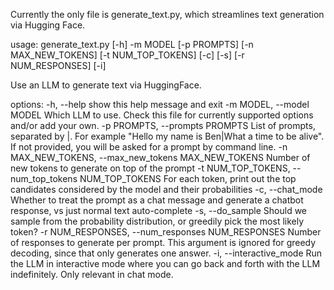 Currently the only file is generate_text.py, which streamlines text generation via Hugging Face.

usage: generate_text.py [-h] -m MODEL [-p PROMPTS] [-n MAX_NEW_TOKENS]
                        [-t NUM_TOP_TOKENS] [-c] [-s] [-r NUM_RESPONSES] [-i]

Use an LLM to generate text via HuggingFace.

options:
  -h, --help            show this help message and exit
  -m MODEL, --model MODEL
                        Which LLM to use. Check this file for currently supported options
                        and/or add your own.
  -p PROMPTS, --prompts PROMPTS
                        List of prompts, separated by |. For example "Hello my name is
                        Ben|What a time to be alive". If not provided, you will be asked
                        for a prompt by command line.
  -n MAX_NEW_TOKENS, --max_new_tokens MAX_NEW_TOKENS
                        Number of new tokens to generate on top of the prompt
  -t NUM_TOP_TOKENS, --num_top_tokens NUM_TOP_TOKENS
                        For each token, print out the top candidates considered by the
                        model and their probabilities
  -c, --chat_mode       Whether to treat the prompt as a chat message and generate a
                        chatbot response, vs just normal text auto-complete
  -s, --do_sample       Should we sample from the probability distribution, or greedily
                        pick the most likely token?
  -r NUM_RESPONSES, --num_responses NUM_RESPONSES
                        Number of responses to generate per prompt. This argument is
                        ignored for greedy decoding, since that only generates one
                        answer.
  -i, --interactive_mode
                        Run the LLM in interactive mode where you can go back and forth
                        with the LLM indefinitely. Only relevant in chat mode.
